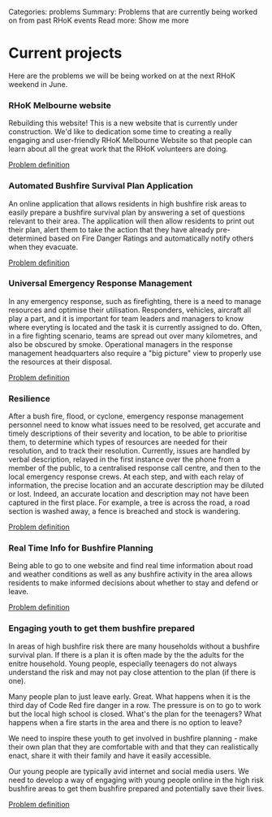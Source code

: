 Categories: problems
Summary: Problems that are currently being worked on from past RHoK events
Read more: Show me more

# Current projects

Here are the problems we will be being worked on at the next RHoK weekend in June.

### RHoK Melbourne website
Rebuilding this website!  This is a new website that is currently under construction.  We'd like to dedication some time to creating a really engaging and user-friendly RHoK Melbourne Website so that people can learn about all the great work that the RHoK volunteers are doing.

[Problem definition](http://www.rhok.org/problems/rhok-melbourne-website)  

### Automated Bushfire Survival Plan Application

An online application that allows residents in high bushfire risk areas to easily prepare a bushfire survival plan by answering a set of questions relevant to their area.  The application will then allow residents to print out their plan, alert them to take the action that they have already pre-determined based on Fire Danger Ratings and automatically notify others when they evacuate.

[Problem definition](http://www.rhok.org/problems/automated-bushfire-survival-plan-application-0)  

### Universal Emergency Response Management

In any emergency response, such as firefighting, there is a need to manage resources and optimise their utilisation. Responders, vehicles, aircraft all play a part, and it is important for team leaders and managers to know where everyting is located and the task it is currently assigned to do. Often, in a fire fighting scenario, teams are spread out over many kilometres, and also be obscured by smoke. Operational managers in the response management headquarters also require a "big picture" view to properly use the resources at their disposal.

[Problem definition](http://www.rhok.org/problems/universal-emergency-response-management)  

### Resilience

After a bush fire, flood, or cyclone, emergency response management personnel need to know what issues need to be resolved, get accurate and timely descriptions of their severity and location, to be able to prioritise them, to determine which types of resources are needed for their resolution, and to track their resolution. Currently, issues are handled by verbal description, relayed in the first instance over the phone from a member of the public, to a centralised response call centre, and then to the local emergency response crews. At each step, and with each relay of information, the precise location and an accurate description may be diluted or lost. Indeed, an accurate location and description may not have been captured in the first place. For example, a tree is across the road, a road section is washed away, a fence is breached and stock is wandering.

[Problem definition](http://www.rhok.org/problems/post-disaster-issue-resolution-resilience)  
  
### Real Time Info for Bushfire Planning

Being able to go to one website and find real time information about road and weather conditions as well as any bushfire activity in the area allows residents to make informed decisions about whether to stay and defend or leave.    

[Problem definition](http://www.rhok.org/problems/real-time-info-bushfire-planning-0)  

### Engaging youth to get them bushfire prepared

In areas of high bushfire risk there are many households without a bushfire survival plan. If there is a plan it is often made by the the adults for the enitre household. Young people, especially teenagers do not always understand the risk and may not pay close attention to the plan (if there is one).

Many people plan to just leave early. Great. What happens when it is the third day of Code Red fire danger in a row. The pressure is on to go to work but the local high school is closed. What's the plan for the teenagers? What happens when a fire starts in the area and there is no option to leave?

We need to inspire these youth to get involved in bushfire planning - make their own plan that they are comfortable with and that they can realistically enact, share it with their family and have it easily accessible. 

Our young people are typically avid internet and social media users. We need to develop a way of engaging with young people online in the high risk bushfire areas to get them bushfire prepared and potentially save their lives.

[Problem definition](http://www.rhok.org/problems/engaging-youth-get-them-bushfire-prepared)  
